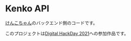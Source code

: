 # Kenko API
[けんこちゃん](https://ushinohi.com/DigitalHackDay2021)のバックエンド側のコードです。

このプロジェクトは[Digital HackDay 2021](https://hackday.yahoo.co.jp/)への参加作品です。